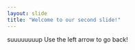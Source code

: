 ```yaml
---
layout: slide
title: "Welcome to our second slide!"
---
```

suuuuuuuup
Use the left arrow to go back!
